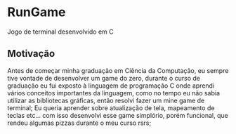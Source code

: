 # RunGame
 Jogo de terminal desenvolvido em C 

 ## Motivação
 Antes de começar minha graduação em Ciência da Computação, eu sempre tive vontade de desenvolver um game do zero, durante o curso de graduação eu fui exposto à linguagem de programação C onde aprendi vários conceitos importantes da linguagem, como no tempo eu não sabia utilizar as bibliotecas gráficas, então resolvi fazer um mine game de terminal; Eu queria aprender sobre atualização de tela, mapeamento de teclas etc... com isso desenvolvi esse game simplório, porém funcional, que rendeu algumas pizzas durante o meu curso rsrs; 
